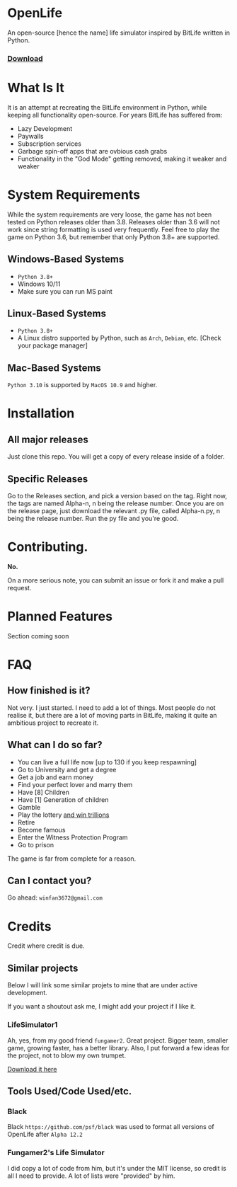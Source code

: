 # OpenLife
An open-source [hence the name] life simulator inspired by BitLife written in Python.
### [Download](https://github.com/WinFan3672/OpenLife/releases/download/alpha-16/alpha-16.py)
# What Is It
It is an attempt at recreating the BitLife environment in Python, while keeping all functionality open-source. 
For years BitLife has suffered from:
- Lazy Development
- Paywalls
- Subscription services
- Garbage spin-off apps that are ovbious cash grabs
- Functionality in the "God Mode" getting removed, making it weaker and weaker
# System Requirements
While the system requirements are very loose, the game has not been tested on Python releases older than 3.8. Releases older than 3.6 will not work since string formatting is used very frequently. Feel free to play the game on Python 3.6, but remember that only Python 3.8+ are supported.
## Windows-Based Systems
- `Python 3.8+`
- Windows 10/11
- Make sure you can run MS paint
## Linux-Based Systems
- `Python 3.8+`
- A  Linux distro supported by Python, such as `Arch`, `Debian`, etc. [Check your package manager]
## Mac-Based Systems
`Python 3.10` is supported by `MacOS 10.9` and higher. 
# Installation
## All major releases
Just clone this repo. You will get a copy of every release inside of a folder. 
## Specific Releases
Go to the Releases section, and pick a version based on the tag. Right now, the tags are named Alpha-n, n being the release number. 
Once you are on the release page, just download the relevant .py file, called Alpha-n.py, n being the release number.
Run the py file and you're good.
# Contributing.
**No.**

On a more serious note, you can submit an issue or fork it and make a pull request.
# Planned Features
Section coming soon
# FAQ
## How finished is it?
Not very. I just started. I need to add a lot of things.
Most people do not realise it, but there are a lot of moving parts in BitLife, making it quite an ambitious project to recreate it.
## What can I do so far?
- You can live a full life now [up to 130 if you keep respawning]
- Go to University and get a degree
- Get a job and earn money
- Find your perfect lover and marry them
- Have [8] Children
- Have [1] Generation of children
- Gamble
- Play the lottery [and win trillions](https://github.com/WinFan3672/OpenLife/wiki/Guides#infinite-money-glitch-alpha-12)
- Retire
- Become famous
- Enter the Witness Protection Program
- Go to prison

The game is far from complete for a reason.
## Can I contact you?
Go ahead:
`winfan3672@gmail.com`
# Credits
Credit where credit is due.
## Similar projects
Below I will link some similar projets to mine that are under active development.

If you want a shoutout ask me, I might add your project if I like it.

### LifeSimulator1
Ah, yes, from my good friend `fungamer2`. Great project. Bigger team, smaller game, growing faster, has a better library. Also, I put forward a few ideas for the project, not to blow my own trumpet.

[Download it here](https://github.com/fungamer2-2/Life-Simulator1)

## Tools Used/Code Used/etc.
### Black
Black `https://github.com/psf/black` was used to format all versions of OpenLife after `Alpha 12.2`
### Fungamer2's Life Simulator
I did copy a lot of code from him, but it's under the MIT license, so credit is all I need to provide. A lot of lists were "provided" by him.
